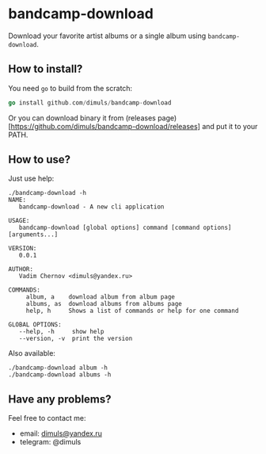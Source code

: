 # bandcamp-download

Download your favorite artist albums or a single album using `bandcamp-download`.

## How to install?

You need `go` to build from the scratch:

```go
go install github.com/dimuls/bandcamp-download
```

Or you can download binary it from (releases page)[https://github.com/dimuls/bandcamp-download/releases] and put it to your PATH.

## How to use?

Just use help:
```
./bandcamp-download -h
NAME:
   bandcamp-download - A new cli application

USAGE:
   bandcamp-download [global options] command [command options] [arguments...]

VERSION:
   0.0.1

AUTHOR:
   Vadim Chernov <dimuls@yandex.ru>

COMMANDS:
     album, a    download album from album page
     albums, as  download albums from albums page
     help, h     Shows a list of commands or help for one command

GLOBAL OPTIONS:
   --help, -h     show help
   --version, -v  print the version
```

Also available:
```
./bandcamp-download album -h
./bandcamp-download albums -h
```

## Have any problems?

Feel free to contact me:
* email: dimuls@yandex.ru
* telegram: @dimuls